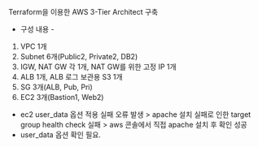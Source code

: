 Terraform을 이용한 AWS 3-Tier Architect 구축

- 구성 내용 -
1. VPC 1개
2. Subnet 6개(Public2, Private2, DB2)
3. IGW, NAT GW 각 1개, NAT GW를 위한 고정 IP 1개
4. ALB 1개, ALB 로그 보관용 S3 1개
5. SG 3개(ALB, Pub, Pri)
6. EC2 3개(Bastion1, Web2)

* ec2 user_data 옵션 적용 실패 오류 발생 > apache 설치 실패로 인한 target group health check 실패 > aws 콘솔에서 직접 apache 설치 후 확인 성공
* user_data 옵션 확인 필요.